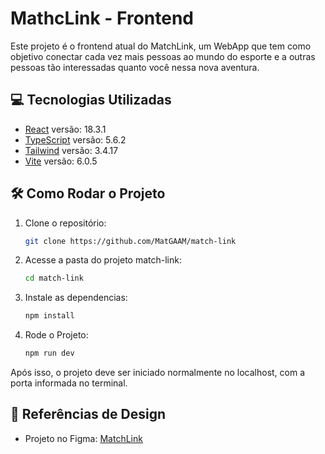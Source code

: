 # MathcLink - Frontend

Este projeto é o frontend atual do MatchLink, um WebApp que tem como objetivo conectar cada vez mais pessoas ao mundo do esporte e a outras pessoas tão interessadas quanto você nessa nova aventura.

## 💻 Tecnologias Utilizadas

- [React](https://pt-br.react.dev) versão: 18.3.1
- [TypeScript](https://www.typescriptlang.org/docs/) versão: 5.6.2
- [Tailwind](https://v3.tailwindcss.com) versão: 3.4.17
- [Vite](https://vite.dev) versão: 6.0.5

## 🛠️ Como Rodar o Projeto

1. Clone o repositório:

   ```bash
   git clone https://github.com/MatGAAM/match-link

   ```

2. Acesse a pasta do projeto match-link:

   ```bash
   cd match-link

   ```

3. Instale as dependencias:

   ```bash
   npm install

   ```

4. Rode o Projeto:
   ```bash
   npm run dev
   ```

Após isso, o projeto deve ser iniciado normalmente no localhost, com a porta informada no terminal.

## 🎨 Referências de Design

- Projeto no Figma: [MatchLink](https://www.figma.com/design/kScEDvA4UFbZGqeaUo53rP/Match-Link---APP?node-id=386-674&m=dev)
